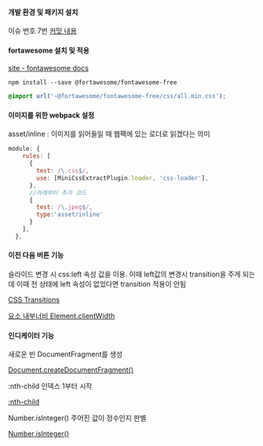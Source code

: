 #### 개발 환경 및 패키지 설치

이슈 번호 7번 [커밋 내용](https://github.com/0andme/FC-30-projects-with-react/commit/67ca428b72e99008cd41c8ef0762299d6cc3f0c6)

#### fortawesome 설치 및 적용

[site - fontawesome docs](https://fontawesome.com/docs/web/setup/packages)

```shell
npm install --save @fortawesome/fontawesome-free

```

```css
@import url('~@fortawesome/fontawesome-free/css/all.min.css');
```

#### 이미지를 위한 webpack 설정

asset/inline : 이미지를 읽어들일 때 웹팩에 있는 로더로 읽겠다는 의미

```js
module: {
    rules: [
      {
        test: /\.css$/,
        use: [MiniCssExtractPlugin.loader, 'css-loader'],
      },
      //아래부터 추가 코드
      {
        test: /\.jpeg$/,
        type:'asset/inline'
      }
    ],
  },
```

#### 이전 다음 버튼 기능

슬라이드 변경 시 css:left 속성 값을 이용. 이때 left값의 변경시 transition을 주게 되는데 이때 전 상태에 left 속성이 없었다면 transition 적용이 안됨

[CSS Transitions](https://developer.mozilla.org/ko/docs/Web/CSS/CSS_Transitions/Using_CSS_transitions)

[요소 내부너비 Element.clientWidth](https://developer.mozilla.org/ko/docs/Web/API/Element/clientWidth)

#### 인디케이터 기능

새로운 빈 DocumentFragment를 생성

[Document.createDocumentFragment()](https://developer.mozilla.org/ko/docs/Web/API/Document/createDocumentFragment)

:nth-child 인덱스 1부터 시작

[:nth-child](https://developer.mozilla.org/ko/docs/Web/CSS/:nth-child)

Number.isInteger() 주어진 값이 정수인지 판별

[Number.isInteger()](https://developer.mozilla.org/ko/docs/Web/JavaScript/Reference/Global_Objects/Number/isInteger)
